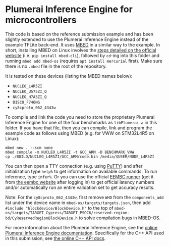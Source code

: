 # Plumerai Inference Engine for microcontrollers

This code is based on the reference submission example and has been slightly extended to use the Plumerai Inference Engine instead of the example TFLite back-end.
It uses [MBED](https://os.mbed.com/) in a similar way to the example.
In short, installing MBED on Linux involves the [steps detailed on the official website](https://os.mbed.com/docs/mbed-os/v6.15/build-tools/install-and-set-up.html) (i.e. `pip install mbed-cli`), followed by `cd`-ing into this folder and running `mbed add mbed-os` (requires `apt install mercurial` first).
Make sure there is no `.mbed` file in the root of the repository.

It is tested on these devices (listing the MBED names below):
* `NUCLEO_L4R5ZI`
* `NUCLEO_U575ZI_Q`
* `NUCLEO_H7A3ZI_Q`
* `DISCO_F746NG`
* `cy8cproto_062_4343w`

To compile and link the code you need to store the proprietary Plumerai Inference Engine for one of the four benchmarks as `libPlumerai.a` in this folder.
If you have that file, then you can compile, link and program the example code as follows using MBED (e.g. for VWW on STM32L4R5 on Linux):
```
mbed new . --scm none
mbed compile -m NUCLEO_L4R5ZI -t GCC_ARM -D BENCHMARK_VWW
cp ./BUILD/NUCLEO_L4R5ZI/GCC_ARM/code.bin /media/$USER/NODE_L4R5ZI
```

You can then open a TTY connection (e.g. using [PuTTY](https://www.chiark.greenend.org.uk/~sgtatham/putty/latest.html)) and after initialization type `help%` to get information on available commands.
To run inference, type `infer%`. Or you can use the official [EEMBC runner](https://github.com/eembc/energyrunner/) (get it from [the eembc website](https://www.eembc.org/download/) after logging in) to get official latency numbers and/or automatically run an entire validation set to get accuracy results.

Note: For the `cy8cproto_062_4343w`, first remove `WHD` from the `components_add` list under the device name in `mbed-os/targets/targets.json`, then add `#include "blockdevice/BlockDevice.h"` to the top of `mbed-os/targets/TARGET_Cypress/TARGET_PSOC6/reserved-region-bd/CyReservedRegionBlockDevice.h` to solve compilation bugs in MBED-OS.

For more information about the Plumerai Inference Engine, see the [online Plumerai Inference Engine documentation](https://docs.plumerai.com/latest/inference_engine/).
Specifically for the C++ API used in this submission, see [the online C++ API docs](https://docs.plumerai.com/latest/inference_engine/cpp_api/).
